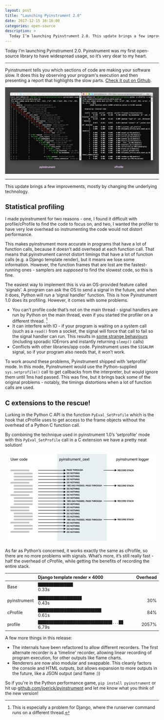 ```yaml
---
layout: post
title: "Launching Pyinstrument 2.0"
date: 2017-12-15 16:16:00
categories: open-source
description: >
  Today I’m launching Pyinstrument 2.0. This update brings a few improvements, mostly by changing the underlying technology.
---
```


Today I’m launching Pyinstrument 2.0. Pyinstrument was my first open-source library to have widespread usage, so it’s very dear to my heart.

---

Pyinstrument tells you which sections of code are making your software slow. It does this by observing your program's execution and then presenting a report that highlights the slow parts. [Check it out on Github](https://github.com/joerick/pyinstrument).

![](/img/pyinstrument-vs-cprofile.png)

---

This update brings a few improvements, mostly by changing the underlying technology.

## Statistical profiling

I made pyinstrument for two reasons - one, I found it difficult with profile/cProfile to find the code to focus on, and two, I wanted the profiler to have very low overhead so instrumenting the code would not distort performance.

This makes pyinstrument more accurate in programs that have a lot of function calls, because it doesn’t add overhead at each function call. That means that pyinstrument cannot distort timings that have a lot of function calls (e.g. a Django template render), but it means we lose some information. However, the function frames that are lost are the fastest-running ones - samplers are _supposed_ to find the slowest code, so this is fine.

The easiest way to implement this is via an OS-provided feature called ‘signals’. A program can ask the OS to send a signal in the future, and when it does, Python will run a ‘signal handler’ function. This is how Pyinstrument 1.0 does its profiling. However, it comes with some problems.

- You can’t profile code that’s not on the main thread - signal handlers are run by Python on the main thread, even if you started the profiler on a different thread. [^1]
- It can interfere with IO - if your program is waiting on a system call (such as a `read()` from a socket, the signal will force that call to fail so the signal handler can run. This results in [some strange behaviours](https://github.com/joerick/pyinstrument/issues/16 "Github bug 16") (including sporadic IOErrors and instantly returning `sleep()` calls)
- Conflicts with other libraries/app code. Pyinstrument uses the `SIGALRM` signal, so if your program also needs that, it won’t work.

To work around these problems, Pyinstrument shipped with ’setprofile’ mode. In this mode, Pyinstrument would use the Python-supplied `sys.setprofile()` call to get callbacks from the interpreter, but would ignore them until 1ms had passed. This was fine, but it brings back some of the original problems - notably, the timings distortions when a lot of function calls are used.

## C extensions to the rescue!

Lurking in the Python C API is the function `PyEval_SetProfile` which is the hook that cProfile uses to get access to the frame objects without the overhead of a Python C function call.

By combining the technique used in pyinstrument 1.0’s ‘setprofile' mode with this `PyEval_SetProfile` call in a C extension we have a pretty neat solution!

![](/img/pyinstrument-profile.png)

As far as Python’s concerned, it works exactly the same as cProfile, so there are no more problems with signals. What’s more, it’s still really fast - half the overhead of cProfile, while getting the benefits of recording the entire stack.

|              | Django template render × 4000                      | Overhead
| -------------|:---------------------------------------------------|---------:
| Base         | `████████████████                       `  0.33s   | 
|              |                                                    |
| pyinstrument | `████████████████████                   `  0.43s   |      30%
| cProfile     | `█████████████████████████████          `  0.61s   |      84%
| profile      | `██████████████████████████████████...██`  6.79s   |    2057%

A few more things in this release: 

- The internals have been refactored to allow different recorders. The first alternate recorder is a 'timeline' recorder, allowing linear recording of program execution, for other outputs like flame charts.
- Renderers are now also modular and swappable. This cleanly factors the console and HTML outputs, but allows expansion to more outputs in the future, like a JSON output (and flame :))

So if you're in the Python performance game, `pip install pyinstrument` or hit up [github.com/joerick/pyinstrument](https://github.com/joerick/pyinstrument) and let me know what you think of the new version!

[^1]:   This is especially a problem for Django, where the runserver command runs on a different thread.

